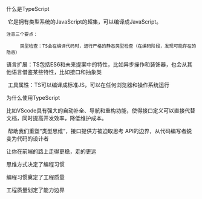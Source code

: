 什么是TypeScript

​	它是拥有类型系统的JavaScript的超集，可以编译成JavaScript。

 	注意三个要点：

 		 类型检查：TS会在编译代码时，进行严格的静态类型检查（在编码阶段，发现可能存在的隐患）

​		  语言扩展：TS包括ES6和未来提案中的特性，比如异步操作和装饰器，也会从其他语言借鉴某些特性，比如接口和抽象类

​			工具属性：TS可以编译成标准JS，可以在任何浏览器和操作系统运行

为什么使用TypeScript

​		比如VScode具有强大的自动补全、导航和重构功能，使得接口定义可以直接代替文档，同时提高开发效率，降低维护成本。

​		帮助我们重塑“类型思维”，接口提供方被迫取思考 API的边界，从代码编写者蜕变为代码的设计者

让你在前端的路上走得更稳，走的更远



思维方式决定了编程习惯

编程习惯奠定了工程质量

工程质量划定了能力边界